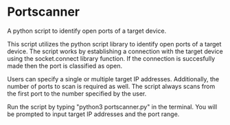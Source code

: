 # Portscanner
A python script to identify open ports of a target device.

This script utilizes the python script library to identify open ports of a target device. The script works by establishing a connection with the target device using the socket.connect library function. If the connection is succesfully made then the port is classified as open.

Users can specify a single or multiple target IP addresses. Additionally, the number of ports to scan is required as well. The script always scans from the first port to the number specified by the user.

Run the script by typing "python3 portscanner.py" in the terminal. You will be prompted to input target IP addresses and the port range.
